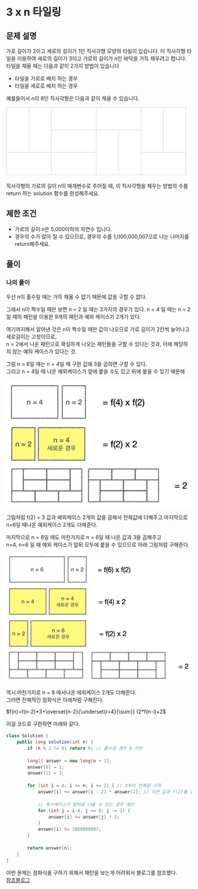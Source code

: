 # 3 x n 타일링
## 문제 설명
가로 길이가 2이고 세로의 길이가 1인 직사각형 모양의 타일이 있습니다. 이 직사각형 타일을 이용하여 세로의 길이가 3이고 가로의 길이가 n인 바닥을 가득 채우려고 합니다. 타일을 채울 때는 다음과 같이 2가지 방법이 있습니다

* 타일을 가로로 배치 하는 경우
* 타일을 세로로 배치 하는 경우

예를들어서 n이 8인 직사각형은 다음과 같이 채울 수 있습니다.

![Alt text](./이미지/3%20x%20n.png)

직사각형의 가로의 길이 n이 매개변수로 주어질 때, 이 직사각형을 채우는 방법의 수를 return 하는 solution 함수를 완성해주세요.

## 제한 조건
* 가로의 길이 n은 5,000이하의 자연수 입니다. 
* 경우의 수가 많아 질 수 있으므로, 경우의 수를 1,000,000,007으로 나눈 나머지를 return해주세요.

## 풀이
### 나의 풀이

우선 n이 홀수일 때는 가득 채울 수 없기 때문에 값을 구할 수 없다.  

그래서 n이 짝수일 때만 보면
n = 2 일 때는 3가지의 경우가 있다.
n = 4 일 때는 n = 2 일 때의 패턴을 이용한 9개의 패턴과 예외 케이스가 2개가 있다.  

여기까지해서 알아낸 것은 n이 짝수일 때만 값이 나오므로 가로 길이가 2칸씩 늘어나고 세로길이는 고정이므로,  
n = 2에서 나온 패턴으로 확실하게 나오는 패턴들을 구할 수 있다는 것과, 이에 해당하지 않는 예외 케이스가 있다는 것.

그럼 n = 6일 때는 n = 4일 때 구한 값에 3을 곱하면 구할 수 있다.  
그리고 n = 4일 때 나온 예외케이스가 앞에 붙을 수도 있고 뒤에 붙을 수 있기 때문에  

![Alt text](./이미지/3%20x%20n%20(2).png) 

그림처럼 f(2) = 3 값과 예외케이스 2개의 값을 곱해서 전체값에 더해주고 마지막으로 n=6일 때나온 예외케이스 2개도 더헤준다.

마지막으로 n = 8일 때도 마찬가지로 n = 6일 때 나온 값과 3을 곱해주고  
n=4, n=6 일 때 예외 케이스가 앞뒤 모두에 붙을 수 있으므로 아래 그림처럼 구해준다.  

![Alt text](./이미지/3%20x%20n%20(3).png)

역시 마찬가지로 n = 8 에서나온 에외케이스 2개도 더해준다.  
그러면 전체적인 점화식은 아래처럼 구해진다.  

$f(n)=f(n-2)*3+\overset{n-2}{\underset{i=4}{\sum}} (2*f(n-i)+2$
  
이걸 코드로 구한하면 아래와 같다.  

```java
class Solution {
    public long solution(int n) {
        if (n % 2 != 0) return 0; // 홀수일 경우 0 리턴

        long[] answer = new long[n + 1];
        answer[0] = 1;
        answer[2] = 3;

        for (int i = 4; i <= n; i += 2) { // 4부터 반복문 시작
            answer[i] += answer[i - 2] * answer[2]; // 이전 값과 f(2)를 곱해서 더해줌

            // 특수케이스가 앞뒤로 나올 수 있는 경우 계산
            for (int j = i-4; j >= 0; j -= 2) {
                answer[i] += answer[j] * 2;
            }
            answer[i] %= 1000000007;
        }
        
        return answer[n];
    }
}
```

이번 문제는 점화식을 구하기 위해서 패턴을 보는게 어려워서 블로그를 참조했다.  
[참조블로그](https://s2choco.tistory.com/24)